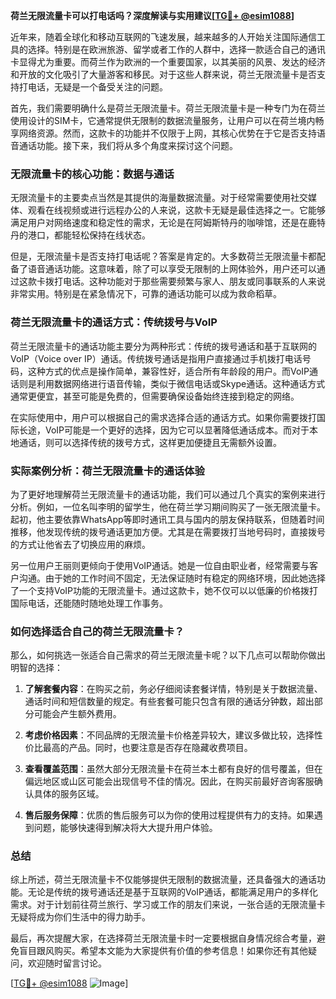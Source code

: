 **荷兰无限流量卡可以打电话吗？深度解读与实用建议[[TG💪+ @esim1088](https://t.me/s/esim1088)]**

近年来，随着全球化和移动互联网的飞速发展，越来越多的人开始关注国际通信工具的选择。特别是在欧洲旅游、留学或者工作的人群中，选择一款适合自己的通讯卡显得尤为重要。而荷兰作为欧洲的一个重要国家，以其美丽的风景、发达的经济和开放的文化吸引了大量游客和移民。对于这些人群来说，荷兰无限流量卡是否支持打电话，无疑是一个备受关注的问题。

首先，我们需要明确什么是荷兰无限流量卡。荷兰无限流量卡是一种专门为在荷兰使用设计的SIM卡，它通常提供无限制的数据流量服务，让用户可以在荷兰境内畅享网络资源。然而，这款卡的功能并不仅限于上网，其核心优势在于它是否支持语音通话功能。接下来，我们将从多个角度来探讨这个问题。

### 无限流量卡的核心功能：数据与通话

无限流量卡的主要卖点当然是其提供的海量数据流量。对于经常需要使用社交媒体、观看在线视频或进行远程办公的人来说，这款卡无疑是最佳选择之一。它能够满足用户对网络速度和稳定性的需求，无论是在阿姆斯特丹的咖啡馆，还是在鹿特丹的港口，都能轻松保持在线状态。

但是，无限流量卡是否支持打电话呢？答案是肯定的。大多数荷兰无限流量卡都配备了语音通话功能。这意味着，除了可以享受无限制的上网体验外，用户还可以通过这款卡拨打电话。这种功能对于那些需要频繁与家人、朋友或同事联系的人来说非常实用。特别是在紧急情况下，可靠的通话功能可以成为救命稻草。

### 荷兰无限流量卡的通话方式：传统拨号与VoIP

荷兰无限流量卡的通话功能主要分为两种形式：传统的拨号通话和基于互联网的VoIP（Voice over IP）通话。传统拨号通话是指用户直接通过手机拨打电话号码，这种方式的优点是操作简单，兼容性好，适合所有年龄段的用户。而VoIP通话则是利用数据网络进行语音传输，类似于微信电话或Skype通话。这种通话方式通常更便宜，甚至可能是免费的，但需要确保设备始终连接到稳定的网络。

在实际使用中，用户可以根据自己的需求选择合适的通话方式。如果你需要拨打国际长途，VoIP可能是一个更好的选择，因为它可以显著降低通话成本。而对于本地通话，则可以选择传统的拨号方式，这样更加便捷且无需额外设置。

### 实际案例分析：荷兰无限流量卡的通话体验

为了更好地理解荷兰无限流量卡的通话功能，我们可以通过几个真实的案例来进行分析。例如，一位名叫李明的留学生，他在荷兰学习期间购买了一张无限流量卡。起初，他主要依靠WhatsApp等即时通讯工具与国内的朋友保持联系，但随着时间推移，他发现传统的拨号通话更加方便。尤其是在需要拨打当地号码时，直接拨号的方式让他省去了切换应用的麻烦。

另一位用户王丽则更倾向于使用VoIP通话。她是一位自由职业者，经常需要与客户沟通。由于她的工作时间不固定，无法保证随时有稳定的网络环境，因此她选择了一个支持VoIP功能的无限流量卡。通过这款卡，她不仅可以以低廉的价格拨打国际电话，还能随时随地处理工作事务。

### 如何选择适合自己的荷兰无限流量卡？

那么，如何挑选一张适合自己需求的荷兰无限流量卡呢？以下几点可以帮助你做出明智的选择：

1. **了解套餐内容**：在购买之前，务必仔细阅读套餐详情，特别是关于数据流量、通话时间和短信数量的规定。有些套餐可能只包含有限的通话分钟数，超出部分可能会产生额外费用。
   
2. **考虑价格因素**：不同品牌的无限流量卡价格差异较大，建议多做比较，选择性价比最高的产品。同时，也要注意是否存在隐藏收费项目。

3. **查看覆盖范围**：虽然大部分无限流量卡在荷兰本土都有良好的信号覆盖，但在偏远地区或山区可能会出现信号不佳的情况。因此，在购买前最好咨询客服确认具体的服务区域。

4. **售后服务保障**：优质的售后服务可以为你的使用过程提供有力的支持。如果遇到问题，能够快速得到解决将大大提升用户体验。

### 总结

综上所述，荷兰无限流量卡不仅能够提供无限制的数据流量，还具备强大的通话功能。无论是传统的拨号通话还是基于互联网的VoIP通话，都能满足用户的多样化需求。对于计划前往荷兰旅行、学习或工作的朋友们来说，一张合适的无限流量卡无疑将成为你们生活中的得力助手。

最后，再次提醒大家，在选择荷兰无限流量卡时一定要根据自身情况综合考量，避免盲目跟风购买。希望本文能为大家提供有价值的参考信息！如果你还有其他疑问，欢迎随时留言讨论。

[[TG💪+ @esim1088](https://t.me/s/esim1088) ![Image](https://i.postimg.cc/4NQfJmqS/Snipaste-2025-05-13-00-14-12.png)]